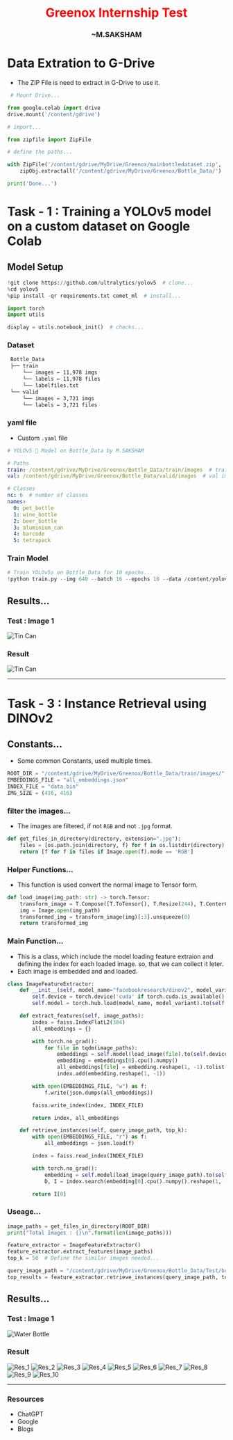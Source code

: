 <H1 align="center", style="color:#ff0000">Greenox Internship Test</H1>

<H3 align="center">~M.SAKSHAM</H3>

<!-- TOC -->

# Data Extration to G-Drive

* The ZIP File is need to extract in G-Drive to use it.

```Python
 # Mount Drive...

from google.colab import drive
drive.mount('/content/gdrive')
```

```Python
# import...

from zipfile import ZipFile

```

``` Python
# define the paths...

with ZipFile('/content/gdrive/MyDrive/Greenox/mainbottledataset.zip', 'r') as zipObj:  # path of folder or file...
    zipObj.extractall('/content/gdrive/MyDrive/Greenox/Bottle_Data/')  # path to save file or folder...

print('Done...')
```

# Task - 1  : Training a YOLOv5 model on a custom dataset on Google Colab

## Model Setup

```Python
!git clone https://github.com/ultralytics/yolov5  # clone...
%cd yolov5
%pip install -qr requirements.txt comet_ml  # install...

import torch
import utils

display = utils.notebook_init()  # checks...
```

### Dataset

``` markdown
 Bottle_Data 
 ├── train
     └── images ← 11,978 imgs
     └── labels ← 11,978 files
     └── labelfiles.txt
 └── valid
     └── images ← 3,721 imgs
     └── labels ← 3,721 files
```

### yaml file

* Custom `.yaml` file

```yaml
# YOLOv5 🚀 Model on Bottle_Data by M.SAKSHAM

# Paths
train: /content/gdrive/MyDrive/Greenox/Bottle_Data/train/images  # train images path to 11,978 images
val: /content/gdrive/MyDrive/Greenox/Bottle_Data/valid/images  # val images path to 3,721 images

# Classes
nc: 6  # number of classes
names:
  0: pet_bottle
  1: wine_bottle
  2: beer_bottle
  3: aluminium_can
  4: barcode
  5: tetrapack
```

### Train Model

```Python
# Train YOLOv5s on Bottle_Data for 10 epochs...
!python train.py --img 640 --batch 16 --epochs 10 --data /content/yolov5/data/bottle_data.yaml --weights yolov5s.pt --cache
```

## Results...

### Test : Image 1

![Tin Can](./Task_1/tin_can.jpg)

### Result

![Tin Can](./Task_1/Result_tin_can.jpg)

---

# Task - 3 : Instance Retrieval using DINOv2

## Constants...

* Some common Constants, used multiple times.

```Python
ROOT_DIR = "/content/gdrive/MyDrive/Greenox/Bottle_Data/train/images/"
EMBEDDINGS_FILE = "all_embeddings.json"
INDEX_FILE = "data.bin"
IMG_SIZE = (416, 416)
```

### filter the images...

* The images are filtered, if not `RGB` and not `.jpg` format.

```Python
def get_files_in_directory(directory, extension=".jpg"):
    files = [os.path.join(directory, f) for f in os.listdir(directory) if f.lower().endswith(extension)]
    return [f for f in files if Image.open(f).mode == 'RGB']
```

### Helper Functions...

* This function is used convert the normal image to Tensor form.

```Python
def load_image(img_path: str) -> torch.Tensor:
    transform_image = T.Compose([T.ToTensor(), T.Resize(244), T.CenterCrop(224), T.Normalize([0.5], [0.5])])
    img = Image.open(img_path)
    transformed_img = transform_image(img)[:3].unsqueeze(0)
    return transformed_img
```

### Main Function...

* This is a class, which include the model loading feature extraion and defining the index for each loaded image. so, that we can collect it leter. 
* Each image is embedded and and loaded.

```Python
class ImageFeatureExtractor:
    def __init__(self, model_name="facebookresearch/dinov2", model_variant="dinov2_vits14"):
        self.device = torch.device('cuda' if torch.cuda.is_available() else "cpu")
        self.model = torch.hub.load(model_name, model_variant).to(self.device)

    def extract_features(self, image_paths):
        index = faiss.IndexFlatL2(384)
        all_embeddings = {}

        with torch.no_grad():
            for file in tqdm(image_paths):
                embeddings = self.model(load_image(file).to(self.device))
                embedding = embeddings[0].cpu().numpy()
                all_embeddings[file] = embedding.reshape(1, -1).tolist()
                index.add(embedding.reshape(1, -1))

        with open(EMBEDDINGS_FILE, "w") as f:
            f.write(json.dumps(all_embeddings))

        faiss.write_index(index, INDEX_FILE)

        return index, all_embeddings

    def retrieve_instances(self, query_image_path, top_k):
        with open(EMBEDDINGS_FILE, "r") as f:
            all_embeddings = json.load(f)

        index = faiss.read_index(INDEX_FILE)

        with torch.no_grad():
            embedding = self.model(load_image(query_image_path).to(self.device))
            D, I = index.search(embedding[0].cpu().numpy().reshape(1, -1), top_k)

        return I[0]

```

### Useage...

```Python
image_paths = get_files_in_directory(ROOT_DIR)
print("Total Images : {}\n".format(len(image_paths)))

feature_extractor = ImageFeatureExtractor()
feature_extractor.extract_features(image_paths)
top_k = 50  # Define the similar images needed...

query_image_path = "/content/gdrive/MyDrive/Greenox/Bottle_Data/Test/bottle_1.jpg"
top_results = feature_extractor.retrieve_instances(query_image_path, top_k = top_k)
```

## Results...

### Test : Image 1

![Water Bottle](./Task_3/bottle_1.jpg)

### Result

![Res_1](./Task_3/t2_rdownload.png)
![Res_2](./Task_3/download%20(1).png)
![Res_3](./Task_3/download%20(2).png)
![Res_4](./Task_3/download%20(3).png)
![Res_5](./Task_3/download%20(4).png)
![Res_6](./Task_3/download%20(5).png)
![Res_7](./Task_3/download%20(6).png)
![Res_8](./Task_3/download%20(7).png)
![Res_9](./Task_3/download%20(8).png)
![Res_10](./Task_/download%20(9).png)

---

### Resources

* ChatGPT
* Google
* Blogs
